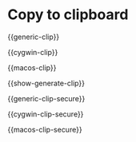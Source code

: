 # Copy to clipboard

{{generic-clip}}

{{cygwin-clip}}

{{macos-clip}}

{{show-generate-clip}}

{{generic-clip-secure}}

{{cygwin-clip-secure}}

{{macos-clip-secure}}

